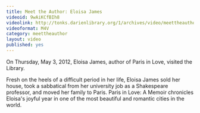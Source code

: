 ```yaml
---
title: Meet the Author: Eloisa James
videoid: 9wAiKCfBIh8
videolink: http://tonks.darienlibrary.org/1/archives/video/meettheauthor/20120503_eloisa_james.m4v
videoformat: M4V
category: meettheauthor
layout: video
published: yes
---
```


On Thursday, May 3, 2012, Eloisa James, author of Paris in Love, visited the Library.

Fresh on the heels of a difficult period in her life, Eloisa James sold her house, took a sabbatical from her university job as a Shakespeare professor, and moved her family to Paris. Paris in Love: A Memoir chronicles Eloisa's joyful year in one of the most beautiful and romantic cities in the world.